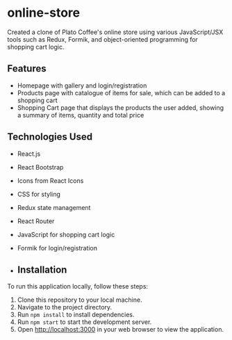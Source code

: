 # online-store

Created a clone of Plato Coffee's online store using various JavaScript/JSX tools such as Redux, Formik, and object-oriented programming for shopping cart logic.

## Features

- Homepage with gallery and login/registration
- Products page with catalogue of items for sale, which can be added to a shopping cart
- Shopping Cart page that displays the products the user added, showing a summary of items, quantity and total price

## Technologies Used

- React.js
- React Bootstrap
- Icons from React Icons
- CSS for styling
- Redux state management
- React Router
- JavaScript for shopping cart logic
- Formik for login/registration

- ## Installation

To run this application locally, follow these steps:

1. Clone this repository to your local machine.
2. Navigate to the project directory.
3. Run `npm install` to install dependencies.
4. Run `npm start` to start the development server.
5. Open [http://localhost:3000](http://localhost:3000) in your web browser to view the application.

